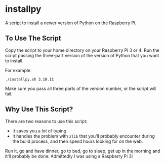 # installpy

A script to install a newer version of Python on the Raspberry Pi.

## To Use The Script

Copy the script to your home directory on your Raspberry Pi 3 or 4. Run the script passing the three-part version of the version of Python that you want to install.

For example:

```(bash)
./installpy.sh 3.10.11
```

Make sure you pass all three parts of the version number, or the script will fail.

## Why Use This Script?

There are two reasons to use this script:
- It saves you a lot of typing
- It handles the problem with `zlib` that you'll probably encounter during the build process, and then spend hours looking for on the web.

Run it, go and have dinner, go to bed, go to sleep, get up in the morning and it'll probably be done. Admittedly I was using a Raspberry Pi 3!
